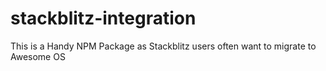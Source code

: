 # stackblitz-integration
This is a Handy NPM Package as Stackblitz users often want to migrate to Awesome OS 
